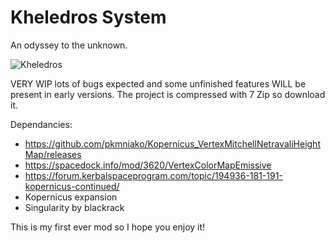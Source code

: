 # **Kheledros System**

An odyssey to the unknown.

![Kheledros](https://github.com/user-attachments/assets/3110979e-8132-4e22-9e48-4af5c6f7d33a)

VERY WIP lots of bugs expected and some unfinished features WILL be present in early versions.
The project is compressed with 7 Zip so download it.

Dependancies:

- https://github.com/pkmniako/Kopernicus_VertexMitchellNetravaliHeightMap/releases
- https://spacedock.info/mod/3620/VertexColorMapEmissive
- https://forum.kerbalspaceprogram.com/topic/194936-181-191-kopernicus-continued/
- Kopernicus expansion
- Singularity by blackrack

This is my first ever mod so I hope you enjoy it!
